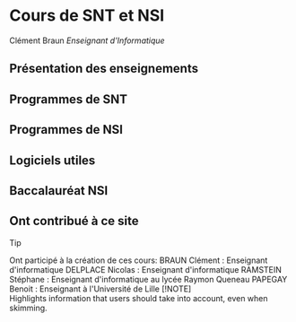 # Cours de SNT et NSI

Clément Braun
*Enseignant d'Informatique*

## Présentation des enseignements

## Programmes de SNT

## Programmes de NSI

## Logiciels utiles

## Baccalauréat NSI

## Ont contribué à ce site

>[!TIP]
> Ont participé à la création de ces cours:
> BRAUN Clément : Enseignant d'informatique
> DELPLACE Nicolas : Enseignant d'informatique
> RAMSTEIN Stéphane : Enseignant d'informatique au lycée Raymon Queneau
> PAPEGAY Benoit : Enseignant à l'Université de Lille
> [!NOTE]  
> Highlights information that users should take into account, even when skimming.
